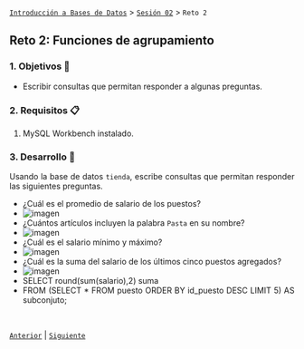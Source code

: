 [`Introducción a Bases de Datos`](../../README.md) > [`Sesión 02`](../Readme.md) > `Reto 2`
	
## Reto 2: Funciones de agrupamiento

<div style="text-align: justify;">

### 1. Objetivos :dart:

- Escribir consultas que permitan responder a algunas preguntas.

### 2. Requisitos :clipboard:

1. MySQL Workbench instalado.

### 3. Desarrollo :rocket:

Usando la base de datos `tienda`, escribe consultas que permitan responder las siguientes preguntas.

- ¿Cuál es el promedio de salario de los puestos?
- ![imagen](https://user-images.githubusercontent.com/60225087/118206730-bac38780-b428-11eb-9eaf-7545f9df30e2.png)
- ¿Cuántos artículos incluyen la palabra `Pasta` en su nombre?
- ![imagen](https://user-images.githubusercontent.com/60225087/118206758-cadb6700-b428-11eb-870f-bd6b98d5c961.png)
- ¿Cuál es el salario mínimo y máximo?
- ![imagen](https://user-images.githubusercontent.com/60225087/118206782-d7f85600-b428-11eb-9d33-23ad249a01c0.png)
- ¿Cuál es la suma del salario de los últimos cinco puestos agregados?
- ![imagen](https://user-images.githubusercontent.com/60225087/118206832-f3636100-b428-11eb-9ec3-90daaf81029a.png)
- 	SELECT round(sum(salario),2) suma
- 	FROM (SELECT * FROM puesto ORDER BY id_puesto DESC LIMIT 5) AS subconjuto;


<br/>

[`Anterior`](../Ejemplo-02/Readme.md) | [`Siguiente`](../Readme.md)      

</div> 

